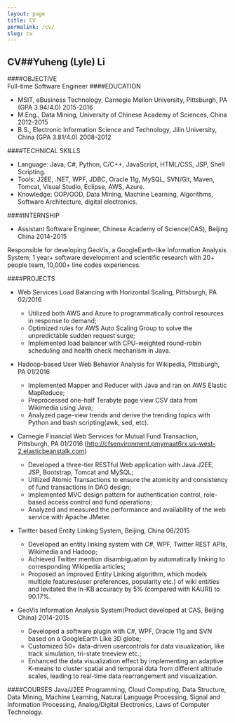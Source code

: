 ```yaml
---
layout: page
title: CV
permalink: /cv/
slug: cv
---
```


CV##Yuheng (Lyle) Li
----
####OBJECTIVE	
Full-time Software Engineer
####EDUCATION	
*	MSIT, eBusiness Technology, Carnegie Mellon University, Pittsburgh, PA (GPA 3.94/4.0)	2015-2016
*	M.Eng., Data Mining, University of Chinese Academy of Sciences, China	2012-2015
*	B.S., Electronic Information Science and Technology, Jilin University, China (GPA 3.81/4.0)	2008-2012

####TECHNICAL SKILLS		                                                                                                               
*	Language: Java; C#, Python, C/C++, JavaScript, HTML/CSS, JSP, Shell Scripting.
*	Tools: J2EE, .NET, WPF, JDBC, Oracle 11g, MySQL, SVN/Git, Maven, Tomcat, Visual Studio, Eclipse, AWS, Azure.
*	Knowledge: OOP/OOD, Data Mining, Machine Learning, Algorithms, Software Architecture, digital electronics.

####INTERNSHIP	
*	Assistant Software Engineer, Chinese Academy of Science(CAS), Beijing China	2014-2015

Responsible for developing GeoVis, a GoogleEarth-like Information Analysis System;
1 year+ software development and scientific research with 20+ people team, 10,000+ line codes experiences.

####PROJECTS	
-	Web Services Load Balancing with Horizontal Scaling, Pittsburgh, PA	02/2016

	-	Utilized both AWS and Azure to programmatically control resources in response to demand;
	-	Optimized rules for AWS Auto Scaling Group to solve the unpredictable sudden request surge;
	-	Implemented load balancer with CPU-weighted round-robin scheduling and health check mechanism in Java.
-	Hadoop-based User Web Behavior Analysis for Wikipedia, Pittsburgh, PA	01/2016
	-	Implemented Mapper and Reducer with Java and ran on AWS Elastic MapReduce;
	-	Preprocessed one-half Terabyte page view CSV data from Wikimedia using Java;
	-	Analyzed page-view trends and derive the trending topics with Python and bash scripting(awk, sed, etc).
-	Carnegie Financial Web Services for Mutual Fund Transaction, Pittsburgh, PA	01/2016
(http://cfsenvironment.pmymaat6rx.us-west-2.elasticbeanstalk.com)
	-	Developed a three-tier RESTful Web application with Java J2EE, JSP, Bootstrap, Tomcat and MySQL;
	-	Utilized Atomic Transactions to ensure the atomicity and consistency of fund transactions in DAO design;
	-	Implemented MVC design pattern for authentication control, role-based access control and fund operations;
	-	Analyzed and measured the performance and availability of the web service with Apache JMeter.
-	Twitter based Entity Linking System, Beijing, China	06/2015
	-	Developed an entity linking system with C#, WPF, Twitter REST APIs, Wikimedia and Hadoop;
	-	Achieved Twitter mention disambiguation by automatically linking to corresponding Wikipedia articles;
	-	Proposed an improved Entity Linking algorithm, which models multiple features(user preferences, popularity etc.) of wiki entities and levitated the In-KB accuracy by 5% (compared with KAURI) to 90.17%.
-	GeoVis Information Analysis System(Product developed at CAS, Beijing China)	2014-2015
	-	Developed a software plugin with C#, WPF, Oracle 11g and SVN based on a GoogleEarth Like 3D globe;
	-	Customized 50+ data-driven usercontrols for data visualization, like track simulation, tri-state treeview etc.;
	-	Enhanced the data visualization effect by implementing an adaptive K-means to cluster spatial and temporal data from different altitude scales, leading to real-time data rearrangement and visualization.
	
####COURSES	
Java/J2EE Programming, Cloud Computing, Data Structure, Data Mining, Machine Learning, Natural Language Processing, Signal and Information Processing, Analog/Digital Electronics, Laws of Computer Technology.